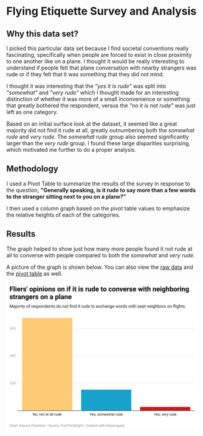 # Flying Etiquette Survey and Analysis

## Why this data set?

I picked this particular data set because I find societal conventions really fascinating,
specifically when people are forced to exist in close proximity to one another like on a plane.
I thought it would be really interesting to understand if people felt that plane conversation
with nearby strangers was rude or if they felt that it was something that they did not mind.

I thought it was interesting that the _"yes it is rude"_ was split into _"somewhat"_ and
_"very rude"_ which I thought made for an interesting distinction of whether it was more
of a small inconvenience or something that greatly bothered the respondent, versus the
_"no it is not rude"_ was just left as one category.

Based on an initial surface look at the dataset, it seemed like a great majority did not find it
rude at all, greatly outnumbering both the _somewhat rude_ and _very rude_. The _somewhat rude_
group also seemed significantly larger than the _very rude_ group. I found these large disparities
surprising, which motivated me further to do a proper analysis.

## Methodology

I used a Pivot Table to summarize the results of the survey in response to the question,
**"Generally speaking, is it rude to say more than a few words to the stranger sitting
next to you on a plane?"**

I then used a column graph based on the pivot table values to emphasize the relative
heights of each of the categories.

## Results

The graph helped to show just how many more people found it not rude at all to converse
with people compared to both the _somewhat_ and _very rude_.

A picture of the graph is shown below. You can also view the [raw data](flying-etiquette-raw-data.csv)
and the [pivot table](flying-etiquette-pivot-table.csv) as well.

![This is a data wrapper chart](k3S9Y-fliers-opinions-on-if-it-is-rude-to-converse-with-neighboring-strangers-on-a-plane.png)
